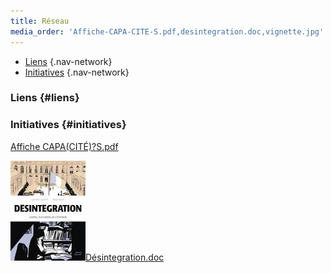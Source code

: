 ```yaml
---
title: Réseau
media_order: 'Affiche-CAPA-CITE-S.pdf,desintegration.doc,vignette.jpg'
---
```


* [Liens](#liens) {.nav-network}
* [Initiatives](#initiatives) {.nav-network}

### Liens {#liens}

### Initiatives {#initiatives}

[Affiche CAPA(CITÉ)?S.pdf](Affiche-CAPA-CITE-S.pdf)

![](vignette.jpg)[Désintegration.doc](desintegration.doc)